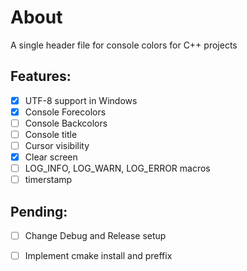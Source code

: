 # About
A single header file for console colors for C++ projects

## Features:
- [x] UTF-8 support in Windows
- [x] Console Forecolors
- [ ] Console Backcolors
- [ ] Console title
- [ ] Cursor visibility
- [x] Clear screen
- [ ] LOG_INFO, LOG_WARN, LOG_ERROR macros
- [ ] timerstamp

## Pending: 
- [ ] Change Debug and Release setup
- [ ] Implement cmake install and preffix
   

